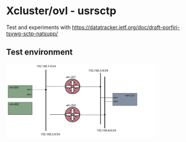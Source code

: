 # Xcluster/ovl - usrsctp

Test and experiments with 
https://datatracker.ietf.org/doc/draft-porfiri-tsvwg-sctp-natsupp/

## Test environment
<img src="network-topology/dual-path.svg" alt="Dual-path network topology" width="80%" />